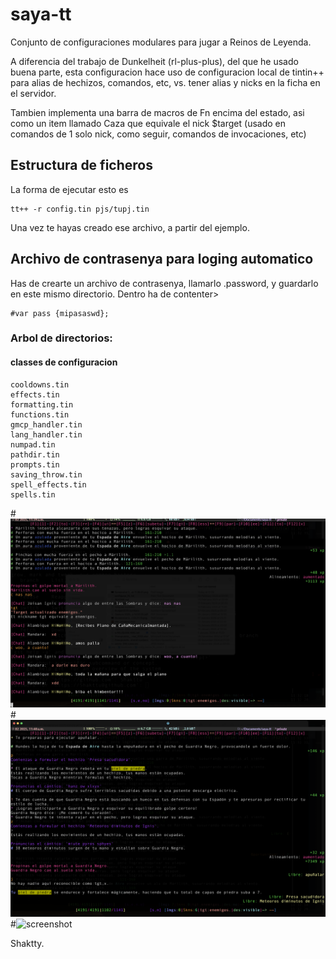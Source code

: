 # saya-tt
Conjunto de configuraciones modulares para jugar a Reinos de Leyenda.

A diferencia del trabajo de Dunkelheit (rl-plus-plus), del que he usado buena parte, esta configuracion hace uso de configuracion local de tintin++ para alias de hechizos, comandos, etc, vs. tener alias y nicks en la ficha en el servidor.

Tambien implementa una barra de macros de Fn encima del estado, asi como un item llamado Caza que equivale el nick $target (usado en comandos de 1 solo nick, como seguir, comandos de invocaciones, etc)

## Estructura de ficheros
La forma de ejecutar esto es

```
tt++ -r config.tin pjs/tupj.tin
```

Una vez te hayas creado ese archivo, a partir del ejemplo. 

## Archivo de contrasenya para loging automatico
Has de crearte un archivo de contrasenya, llamarlo .password, y guardarlo en este mismo directorio. Dentro ha de contenter>
```
#var pass {mipasaswd};
```

### Arbol de directorios:
#### classes de configuracion
```
cooldowns.tin
effects.tin
formatting.tin
functions.tin
gmcp_handler.tin
lang_handler.tin
numpad.tin
pathdir.tin
prompts.tin
saving_throw.tin
spell_effects.tin
spells.tin
```

#![screenshot](p1.png)
#![screenshot](p2.png)
#![screenshot](p3.png)

Shaktty.
